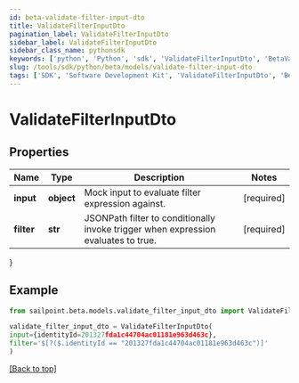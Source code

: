 ```yaml
---
id: beta-validate-filter-input-dto
title: ValidateFilterInputDto
pagination_label: ValidateFilterInputDto
sidebar_label: ValidateFilterInputDto
sidebar_class_name: pythonsdk
keywords: ['python', 'Python', 'sdk', 'ValidateFilterInputDto', 'BetaValidateFilterInputDto'] 
slug: /tools/sdk/python/beta/models/validate-filter-input-dto
tags: ['SDK', 'Software Development Kit', 'ValidateFilterInputDto', 'BetaValidateFilterInputDto']
---
```


# ValidateFilterInputDto


## Properties

Name | Type | Description | Notes
------------ | ------------- | ------------- | -------------
**input** | **object** | Mock input to evaluate filter expression against. | [required]
**filter** | **str** | JSONPath filter to conditionally invoke trigger when expression evaluates to true. | [required]
}

## Example

```python
from sailpoint.beta.models.validate_filter_input_dto import ValidateFilterInputDto

validate_filter_input_dto = ValidateFilterInputDto(
input={identityId=201327fda1c44704ac01181e963d463c},
filter='$[?($.identityId == "201327fda1c44704ac01181e963d463c")]'
)

```
[[Back to top]](#) 

